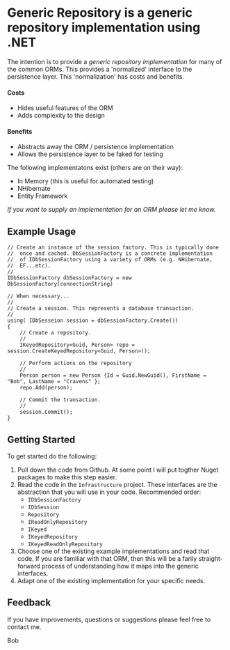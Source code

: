 Generic Repository is a generic repository implementation using .NET 
=================================================================================================

The intention is to provide a *generic repository implementation* for many of the common ORMs. This provides a 'normalized' interface
to the persistence layer. This 'normalization' has costs and benefits.

#### Costs
+ Hides useful features of the ORM
+ Adds complexity to the design

#### Benefits
+ Abstracts away the ORM / persistence implementation
+ Allows the persistence layer to be faked for testing

The following implementatons exist (others are on their way):

+ In Memory (this is useful for automated testing)
+ NHibernate
+ Entity Framework

*If you want to supply an implementation for an ORM please let me know.*


Example Usage
-----------------------

    // Create an instance of the session factory. This is typically done
	//	once and cached. DbSessionFactory is a concrete implementation
	//	of IDbSessionFactory using a variety of ORMs (e.g. NHibernate,
	//	EF...etc).
	//
    IDbSessionFactory dbSessionFactory = new DbSessionFactory(connectionString)
    
	// When necessary...
	//
	// Create a session. This represents a database transaction.
	//
	using( IDbSesseion session = dbSessionFactory.Create())
	{
		// Create a repository.
		//
		IKeyedRepository<Guid, Person> repo = session.CreateKeyedRepository<Guid, Person>();
		
		// Perform actions on the repository
		//
		Person person = new Person {Id = Guid.NewGuid(), FirstName = "Bob", LastName = "Cravens" };
		repo.Add(person);
	
	    // Commit the transaction.
		//
	    session.Commit();
	}


Getting Started
----------------------
To get started do the following:

1. Pull down the code from Github. At some point I will put togther Nuget packages to make this step easier.
2. Read the code in the <code>Infrastructure</code> project. These interfaces are the abstraction that you will use in your code. Recommended order: 
    + <code>IDbSessionFactory</code>
	+ <code>IDbSession</code>
    + <code>Repository</code>
    + <code>IReadOnlyRepository</code>
	+ <code>IKeyed</code>
	+ <code>IKeyedRepository</code>
	+ <code>IKeyedReadOnlyRepository</code>
3. Choose one of the existing example implementations and read that code. If you are familiar with that ORM, then this will be a farily straight-forward process of understanding how it maps into the generic interfaces.
4. Adapt one of the existing implementation for your specific needs.

Feedback
--------------
If you have improvements, questions or suggestions please feel free to contact me.


Bob